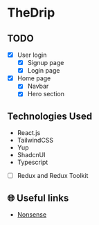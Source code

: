 # TheDrip

## TODO
- [x] User login
    - [x] Signup page
    - [x] Login page
- [x] Home page
    - [x] Navbar
    - [x] Hero section

## Technologies Used
- React.js
- TailwindCSS
- Yup
- ShadcnUI
- Typescript
- [ ] Redux and Redux Toolkit

## 🌐 Useful links
- [Nonsense](https://nonsense.jp/)

